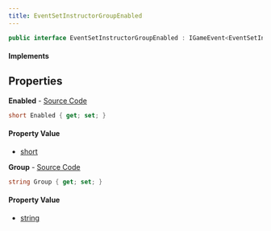 ```yaml
---
title: EventSetInstructorGroupEnabled
---
```


```csharp
public interface EventSetInstructorGroupEnabled : IGameEvent<EventSetInstructorGroupEnabled>
```

#### Implements

## Properties

**Enabled** - [Source Code](https://github.com/swiftly-solution/swiftlys2/blob/main/managed/src/SwiftlyS2.Generated/GameEvents/Interfaces/EventSetInstructorGroupEnabled.cs#L26)

```csharp
short Enabled { get; set; }
```

#### Property Value

- [short](https://learn.microsoft.com/dotnet/api/system.int16)

**Group** - [Source Code](https://github.com/swiftly-solution/swiftlys2/blob/main/managed/src/SwiftlyS2.Generated/GameEvents/Interfaces/EventSetInstructorGroupEnabled.cs#L21)

```csharp
string Group { get; set; }
```

#### Property Value

- [string](https://learn.microsoft.com/dotnet/api/system.string)

